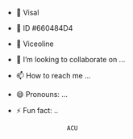 - 👋 Visal
- 👀 ID #660484D4
- 🌱 Viceoline 
- 💞️ I’m looking to collaborate on ...
- 📫 How to reach me ...
- 😄 Pronouns: ...
- ⚡ Fun fact: ..
                   
                    ACU
